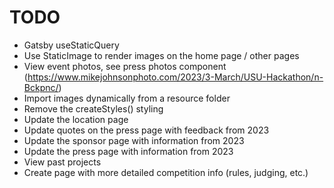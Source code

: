 # TODO

- Gatsby useStaticQuery
- Use StaticImage to render images on the home page / other pages
- View event photos, see press photos component (https://www.mikejohnsonphoto.com/2023/3-March/USU-Hackathon/n-Bckpnc/)
- Import images dynamically from a resource folder
- Remove the createStyles() styling
- Update the location page
- Update quotes on the press page with feedback from 2023
- Update the sponsor page with information from 2023
- Update the press page with information from 2023
- View past projects
- Create page with more detailed competition info (rules, judging, etc.)
